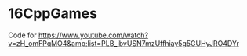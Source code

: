 # 16CppGames
Code for https://www.youtube.com/watch?v=zH_omFPqMO4&amp;list=PLB_ibvUSN7mzUffhiay5g5GUHyJRO4DYr
